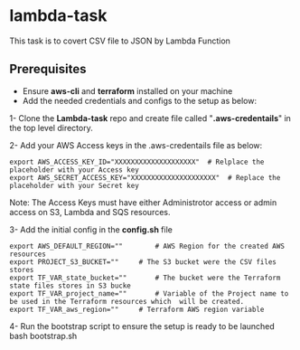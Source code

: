 # lambda-task
This task is to covert CSV file to JSON by Lambda Function

## Prerequisites
- Ensure **aws-cli** and **terraform** installed on your machine
- Add the needed credentials and configs to the setup as below:

1- Clone the **Lambda-task** repo and create file called "**.aws-credentails**" in the top level directory.

2- Add your AWS Access keys in the .aws-credentails file as below:
```
export AWS_ACCESS_KEY_ID="XXXXXXXXXXXXXXXXXXXX"  # Relplace the placeholder with your Access key
export AWS_SECRET_ACCESS_KEY="XXXXXXXXXXXXXXXXXXXXX"  # Replace the placeholder with your Secret key
```
Note:
The Access Keys must have either Administrotor access or admin access on S3, Lambda and SQS resources.

3- Add the initial config in the **config.sh** file
```
export AWS_DEFAULT_REGION="" 		# AWS Region for the created AWS resources
export PROJECT_S3_BUCKET=""		# The S3 bucket were the CSV files stores
export TF_VAR_state_bucket=""		# The bucket were the Terraform state files stores in S3 bucke
export TF_VAR_project_name=""		# Variable of the Project name to be used in the Terraform resources which  will be created.
export TF_VAR_aws_region=""		# Terraform AWS region variable
```

4- Run the bootstrap script to ensure the setup is ready to be launched
bash bootstrap.sh
